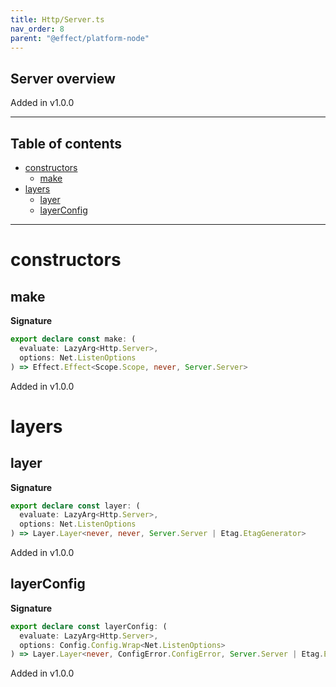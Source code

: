```yaml
---
title: Http/Server.ts
nav_order: 8
parent: "@effect/platform-node"
---
```


## Server overview

Added in v1.0.0

---

<h2 class="text-delta">Table of contents</h2>

- [constructors](#constructors)
  - [make](#make)
- [layers](#layers)
  - [layer](#layer)
  - [layerConfig](#layerconfig)

---

# constructors

## make

**Signature**

```ts
export declare const make: (
  evaluate: LazyArg<Http.Server>,
  options: Net.ListenOptions
) => Effect.Effect<Scope.Scope, never, Server.Server>
```

Added in v1.0.0

# layers

## layer

**Signature**

```ts
export declare const layer: (
  evaluate: LazyArg<Http.Server>,
  options: Net.ListenOptions
) => Layer.Layer<never, never, Server.Server | Etag.EtagGenerator>
```

Added in v1.0.0

## layerConfig

**Signature**

```ts
export declare const layerConfig: (
  evaluate: LazyArg<Http.Server>,
  options: Config.Config.Wrap<Net.ListenOptions>
) => Layer.Layer<never, ConfigError.ConfigError, Server.Server | Etag.EtagGenerator>
```

Added in v1.0.0
